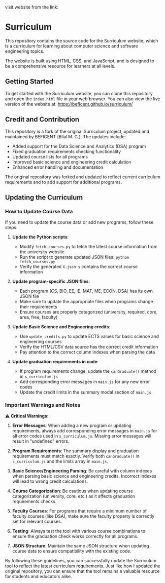 visit website from the link:
# Surriculum

This repository contains the source code for the Surriculum website, which is a curriculum for learning about computer science and software engineering topics.

The website is built using HTML, CSS, and JavaScript, and is designed to be a comprehensive resource for learners at all levels.

## Getting Started

To get started with the Surriculum website, you can clone this repository and open the `index.html` file in your web browser. You can also view the live version of the website at:
https://beficent.github.io/surriculum/

## Credit and Contribution

This repository is a fork of the original Surriculum project, updated and maintained by BEFICENT (Bilal M. G.). The updates include:

- Added support for the Data Science and Analytics (DSA) program
- Fixed graduation requirements checking functionality
- Updated course lists for all programs
- Improved basic science and engineering credit calculation
- Enhanced error handling and documentation

The original repository was forked and updated to reflect current curriculum requirements and to add support for additional programs.

## Updating the Curriculum

### How to Update Course Data

If you need to update the course data or add new programs, follow these steps:

1. **Update the Python scripts**:
   - Modify `fetch_courses.py` to fetch the latest course information from the university website
   - Run the script to generate updated JSON files: `python fetch_courses.py`
   - Verify the generated `X.json's` contains the correct course information

2. **Update program-specific JSON files**:
   - Each program (CS, BIO, EE, IE, MAT, ME, ECON, DSA) has its own JSON file
   - Make sure to update the appropriate files when programs change their requirements
   - Ensure courses are properly categorized (university, required, core, area, free, faculty)

3. **Update Basic Science and Engineering credits**:
   - Use `update_credits.py` to update ECTS values for basic science and engineering courses
   - Verify the HTML/CSV data source has the correct credit information
   - Pay attention to the correct column indexes when parsing the data

4. **Update graduation requirements in code**:
   - If program requirements change, update the `canGraduate()` method in `s_curriculum.js`
   - Add corresponding error messages in `main.js` for any new error codes
   - Update the credit limits in the summary modal section of `main.js`

### Important Warnings and Notes

⚠️ **Critical Warnings**:

1. **Error Messages**: When adding a new program or updating requirements, always add corresponding error messages in `main.js` for all error codes used in `s_curriculum.js`. Missing error messages will result in "undefined" errors.

2. **Program Requirements**: The summary display and graduation requirements must match exactly. Verify both `canGraduate()` in `s_curriculum.js` and the limits array in `main.js`.

3. **Basic Science/Engineering Parsing**: Be careful with column indexes when parsing basic science and engineering credits. Incorrect indexes will lead to wrong credit calculations.

4. **Course Categorization**: Be cautious when updating course categorization (university, core, etc.) as it affects graduation requirements checks.

5. **Faculty Courses**: For programs that require a minimum number of faculty courses (like DSA), make sure the faculty property is correctly set for relevant courses.

6. **Testing**: Always test the tool with various course combinations to ensure the graduation check works correctly for all programs.

7. **JSON Structure**: Maintain the same JSON structure when updating course data to ensure compatibility with the existing code.

By following these guidelines, you can successfully update the Surriculum tool to reflect the latest curriculum requirements. Just like how I updated the original repository, you can ensure that the tool remains a valuable resource for students and educators alike.
